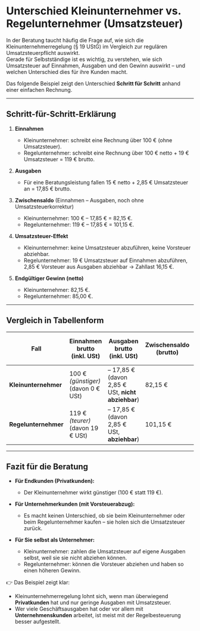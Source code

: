 # Unterschied Kleinunternehmer vs. Regelunternehmer (Umsatzsteuer)

In der Beratung taucht häufig die Frage auf, wie sich die Kleinunternehmerregelung (§ 19 UStG) im Vergleich zur regulären Umsatzsteuerpflicht auswirkt.  
Gerade für Selbstständige ist es wichtig, zu verstehen, wie sich Umsatzsteuer auf Einnahmen, Ausgaben und den Gewinn auswirkt – und welchen Unterschied dies für ihre Kunden macht.  

Das folgende Beispiel zeigt den Unterschied **Schritt für Schritt** anhand einer einfachen Rechnung.

---

## Schritt-für-Schritt-Erklärung

1. **Einnahmen**  
   - Kleinunternehmer: schreibt eine Rechnung über 100 € (ohne Umsatzsteuer).  
   - Regelunternehmer: schreibt eine Rechnung über 100 € netto + 19 € Umsatzsteuer = 119 € brutto.  

2. **Ausgaben**  
   - Für eine Beratungsleistung fallen 15 € netto + 2,85 € Umsatzsteuer an = 17,85 € brutto.  

3. **Zwischensaldo** (Einnahmen – Ausgaben, noch ohne Umsatzsteuerkorrektur)  
   - Kleinunternehmer: 100 € – 17,85 € = 82,15 €.  
   - Regelunternehmer: 119 € – 17,85 € = 101,15 €.  

4. **Umsatzsteuer-Effekt**  
   - Kleinunternehmer: keine Umsatzsteuer abzuführen, keine Vorsteuer abziehbar.  
   - Regelunternehmer: 19 € Umsatzsteuer auf Einnahmen abzuführen, 2,85 € Vorsteuer aus Ausgaben abziehbar → Zahllast 16,15 €.  

5. **Endgültiger Gewinn (netto)**  
   - Kleinunternehmer: 82,15 €.  
   - Regelunternehmer: 85,00 €.  

---

## Vergleich in Tabellenform

| Fall | Einnahmen brutto (inkl. USt) | Ausgaben brutto (inkl. USt) | **Zwischensaldo (brutto)** | Umsatzsteuer zu zahlen (aus Einnahmen) | Vorsteuer abziehbar (aus Ausgaben) | Effektive USt-Zahllast | Gewinn (netto) |
|------|------------------------------|-----------------------------|----------------------------|----------------------------------------|------------------------------------|------------------------|----------------|
| **Kleinunternehmer** | 100 € *(günstiger)*<br>(davon 0 € USt) | – 17,85 €<br>(davon 2,85 € USt, **nicht abziehbar**) | 82,15 € | 0 € | 0 € | 0 € | **82,15 €** |
| **Regelunternehmer** | 119 € *(teurer)*<br>(davon 19 € USt) | – 17,85 €<br>(davon 2,85 € USt, **abziehbar**) | 101,15 € | 19 € | – 2,85 € | 16,15 € | **85,00 €** |

---

## Fazit für die Beratung

- **Für Endkunden (Privatkunden):**  
  - Der Kleinunternehmer wirkt günstiger (100 € statt 119 €).  

- **Für Unternehmerkunden (mit Vorsteuerabzug):**  
  - Es macht keinen Unterschied, ob sie beim Kleinunternehmer oder beim Regelunternehmer kaufen – sie holen sich die Umsatzsteuer zurück.  

- **Für Sie selbst als Unternehmer:**  
  - Kleinunternehmer: zahlen die Umsatzsteuer auf eigene Ausgaben selbst, weil sie sie nicht abziehen können.  
  - Regelunternehmer: können die Vorsteuer abziehen und haben so einen höheren Gewinn.  

👉 Das Beispiel zeigt klar:  
- Kleinunternehmerregelung lohnt sich, wenn man überwiegend **Privatkunden** hat und nur geringe Ausgaben mit Umsatzsteuer.  
- Wer viele Geschäftsausgaben hat oder vor allem mit **Unternehmenskunden** arbeitet, ist meist mit der Regelbesteuerung besser aufgestellt.

